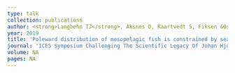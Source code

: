```yaml
---
type: talk
collection: publications
author: <strong>Langbehn TJ</strong>, Aksnes D, Kaartvedt S, Fiksen &Oslash; & J&oslash;rgensen C
year: 2019
title: 'Poleward distribution of mesopelagic fish is constrained by seasonality in light'
journal: 'ICES Symposium Challenging The Scientific Legacy Of Johan Hjort, 12.- 14. Jun, Bergen, Norway.'
volume: NA
pages: NA
---
```

